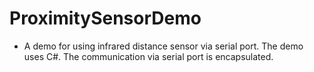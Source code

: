 # ProximitySensorDemo
- A demo for using infrared distance sensor via serial port. The demo uses C#. The communication via serial port is encapsulated.
